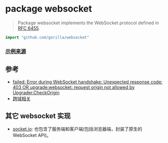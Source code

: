 # package websocket

> Package websocket implements the WebSocket protocol defined in [RFC 6455](https://tools.ietf.org/html/rfc6455).

```go
import "github.com/gorilla/websocket"
```

### [示例来源](https://github.com/gorilla/websocket/blob/master/examples/echo/README.md)

## 参考

* [failed: Error during WebSocket handshake: Unexpected response code: 403 OR upgrade:websocket: request origin not allowed by Upgrader.CheckOrigin](https://github.com/gorilla/websocket/issues/367)
* [跨域相关](https://godoc.org/github.com/gorilla/websocket#hdr-Origin_Considerations)

## 其它 websocket 实现

* [socket.io](https://github.com/socketio/socket.io): 也包含了服务端和客户端(包括浏览器端，封装了原生的 WebSocket API)。
